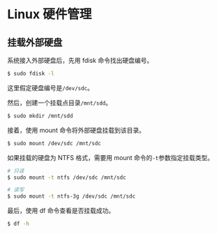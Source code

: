 # Linux 硬件管理

## 挂载外部硬盘

系统接入外部硬盘后，先用 fdisk 命令找出硬盘编号。

```bash
$ sudo fdisk -l
```

这里假定硬盘编号是`/dev/sdc`。

然后，创建一个挂载点目录`/mnt/sdd`。

```bash
$ sudo mkdir /mnt/sdd
```

接着，使用 mount 命令将外部硬盘挂载到该目录。

```bash
$ sudo mount /dev/sdc /mnt/sdc
```

如果挂载的硬盘为 NTFS 格式，需要用 mount 命令的`-t`参数指定挂载类型。

```bash
# 只读
$ sudo mount -t ntfs /dev/sdc /mnt/sdc

# 读写
$ sudo mount -t ntfs-3g /dev/sdc /mnt/sdc
```

最后，使用 df 命令查看是否挂载成功。

```bash
$ df -h
```

